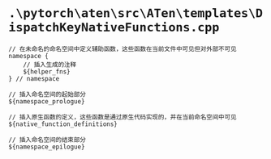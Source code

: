 # `.\pytorch\aten\src\ATen\templates\DispatchKeyNativeFunctions.cpp`

```
// 在未命名的命名空间中定义辅助函数，这些函数在当前文件中可见但对外部不可见
namespace {
    // 插入生成的注释
    ${helper_fns}
} // namespace

// 插入命名空间的起始部分
${namespace_prologue}

// 插入原生函数的定义，这些函数是通过原生代码实现的，并在当前命名空间中可见
${native_function_definitions}

// 插入命名空间的结束部分
${namespace_epilogue}
```